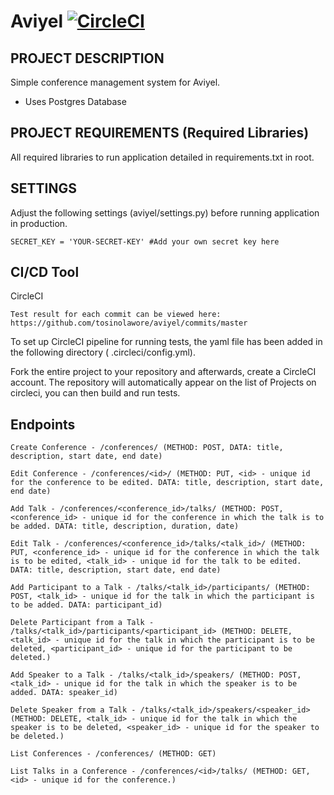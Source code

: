﻿# Aviyel [![CircleCI](https://circleci.com/gh/tosinolawore/aviyel/tree/master.svg?style=svg&circle-token=61288c79b79b2196594bcb0c9203292a09cad6eb)](https://circleci.com/gh/tosinolawore/aviyel/tree/master)

PROJECT DESCRIPTION
--------------------
Simple conference management system for Aviyel.

- Uses Postgres Database

PROJECT REQUIREMENTS (Required Libraries)
-----------------------------------------
All required libraries to run application detailed in requirements.txt in root.

SETTINGS
-------------------
Adjust the following settings (aviyel/settings.py) before running application in production.

```
SECRET_KEY = 'YOUR-SECRET-KEY' #Add your own secret key here
```

CI/CD Tool
-------------------
CircleCI 

```
Test result for each commit can be viewed here: https://github.com/tosinolawore/aviyel/commits/master
```

To set up CircleCI pipeline for running tests, the yaml file has been added in the following directory (
.circleci/config.yml).

Fork the entire project to your repository and afterwards, create a CircleCI account. The repository will
automatically appear on the list of Projects on circleci, you can then build and run tests.

Endpoints 
-------------------
```
Create Conference - /conferences/ (METHOD: POST, DATA: title, description, start date, end date)

Edit Conference - /conferences/<id>/ (METHOD: PUT, <id> - unique id for the conference to be edited. DATA: title, description, start date, end date)

Add Talk - /conferences/<conference_id>/talks/ (METHOD: POST, <conference_id> - unique id for the conference in which the talk is to be added. DATA: title, description, duration, date)

Edit Talk - /conferences/<conference_id>/talks/<talk_id>/ (METHOD: PUT, <conference_id> - unique id for the conference in which the talk is to be edited, <talk_id> - unique id for the talk to be edited. DATA: title, description, start date, end date)

Add Participant to a Talk - /talks/<talk_id>/participants/ (METHOD: POST, <talk_id> - unique id for the talk in which the participant is to be added. DATA: participant_id)

Delete Participant from a Talk - /talks/<talk_id>/participants/<participant_id> (METHOD: DELETE, <talk_id> - unique id for the talk in which the participant is to be deleted, <participant_id> - unique id for the participant to be deleted.)

Add Speaker to a Talk - /talks/<talk_id>/speakers/ (METHOD: POST, <talk_id> - unique id for the talk in which the speaker is to be added. DATA: speaker_id)

Delete Speaker from a Talk - /talks/<talk_id>/speakers/<speaker_id> (METHOD: DELETE, <talk_id> - unique id for the talk in which the speaker is to be deleted, <speaker_id> - unique id for the speaker to be deleted.)

List Conferences - /conferences/ (METHOD: GET)

List Talks in a Conference - /conferences/<id>/talks/ (METHOD: GET, <id> - unique id for the conference.)
```
